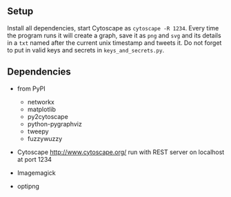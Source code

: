 Setup
-----

Install all dependencies, start Cytoscape as `cytoscape -R 1234`.
Every time the program runs it will create a graph, save it as `png` and `svg`
and its details in a `txt` named after the current unix timestamp and tweets
it. Do not forget to put in valid keys and secrets in `keys_and_secrets.py`.

Dependencies
------------

* from PyPI
    * networkx
    * matplotlib
    * py2cytoscape
    * python-pygraphviz
    * tweepy
    * fuzzywuzzy

* Cytoscape
    http://www.cytoscape.org/
    run with REST server on localhost at port 1234

* Imagemagick
* optipng

